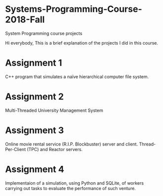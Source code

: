 # Systems-Programming-Course-2018-Fall
System Programming course projects

Hi everybody,
This is a brief explanation of the projects I did in this course.

# Assignment 1
C++ program that simulates a naïve hierarchical computer file system.

# Assignment 2 
Multi-Threaded University Management System

# Assignment 3
Online movie rental service (R.I.P. Blockbuster) server and client. Thread-Per-Client (TPC) and Reactor servers.

# Assignment 4
Implementaion of a simulation, using Python and SQLite, of workers carrying out tasks to evaluate the performance of such venture.
